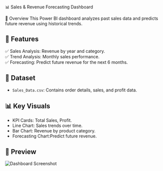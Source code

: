 📊 Sales & Revenue Forecasting Dashboard

🚀 Overview
This Power BI dashboard analyzes past sales data and predicts future revenue using historical trends.

## 🔹 Features
✅ Sales Analysis: Revenue by year and category.  
✅ Trend Analysis: Monthly sales performance.  
✅ Forecasting: Predict future revenue for the next 6 months.  

## 📂 Dataset
- `Sales_Data.csv`: Contains order details, sales, and profit data.  

## 📊 Key Visuals
- KPI Cards: Total Sales, Profit.  
- Line Chart: Sales trends over time.  
- Bar Chart: Revenue by product category.  
- Forecasting Chart:Predict future revenue.  

## 📸 Preview
![Dashboard Screenshot]()
